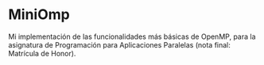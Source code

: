 # MiniOmp

Mi implementación de las funcionalidades más básicas de OpenMP, para la asignatura de Programación para Aplicaciones Paralelas (nota final: Matrícula de Honor).
